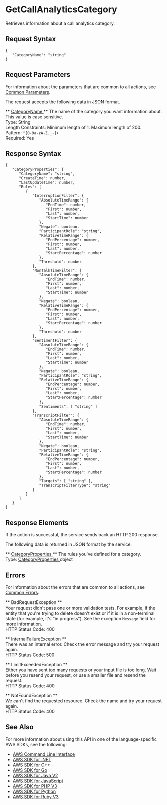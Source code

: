 # GetCallAnalyticsCategory<a name="API_GetCallAnalyticsCategory"></a>

Retrieves information about a call analytics category\.

## Request Syntax<a name="API_GetCallAnalyticsCategory_RequestSyntax"></a>

```
{
   "CategoryName": "string"
}
```

## Request Parameters<a name="API_GetCallAnalyticsCategory_RequestParameters"></a>

For information about the parameters that are common to all actions, see [Common Parameters](CommonParameters.md)\.

The request accepts the following data in JSON format\.

 ** [ CategoryName ](#API_GetCallAnalyticsCategory_RequestSyntax) **   <a name="transcribe-GetCallAnalyticsCategory-request-CategoryName"></a>
The name of the category you want information about\. This value is case sensitive\.  
Type: String  
Length Constraints: Minimum length of 1\. Maximum length of 200\.  
Pattern: `^[0-9a-zA-Z._-]+`   
Required: Yes

## Response Syntax<a name="API_GetCallAnalyticsCategory_ResponseSyntax"></a>

```
{
   "CategoryProperties": { 
      "CategoryName": "string",
      "CreateTime": number,
      "LastUpdateTime": number,
      "Rules": [ 
         { 
            "InterruptionFilter": { 
               "AbsoluteTimeRange": { 
                  "EndTime": number,
                  "First": number,
                  "Last": number,
                  "StartTime": number
               },
               "Negate": boolean,
               "ParticipantRole": "string",
               "RelativeTimeRange": { 
                  "EndPercentage": number,
                  "First": number,
                  "Last": number,
                  "StartPercentage": number
               },
               "Threshold": number
            },
            "NonTalkTimeFilter": { 
               "AbsoluteTimeRange": { 
                  "EndTime": number,
                  "First": number,
                  "Last": number,
                  "StartTime": number
               },
               "Negate": boolean,
               "RelativeTimeRange": { 
                  "EndPercentage": number,
                  "First": number,
                  "Last": number,
                  "StartPercentage": number
               },
               "Threshold": number
            },
            "SentimentFilter": { 
               "AbsoluteTimeRange": { 
                  "EndTime": number,
                  "First": number,
                  "Last": number,
                  "StartTime": number
               },
               "Negate": boolean,
               "ParticipantRole": "string",
               "RelativeTimeRange": { 
                  "EndPercentage": number,
                  "First": number,
                  "Last": number,
                  "StartPercentage": number
               },
               "Sentiments": [ "string" ]
            },
            "TranscriptFilter": { 
               "AbsoluteTimeRange": { 
                  "EndTime": number,
                  "First": number,
                  "Last": number,
                  "StartTime": number
               },
               "Negate": boolean,
               "ParticipantRole": "string",
               "RelativeTimeRange": { 
                  "EndPercentage": number,
                  "First": number,
                  "Last": number,
                  "StartPercentage": number
               },
               "Targets": [ "string" ],
               "TranscriptFilterType": "string"
            }
         }
      ]
   }
}
```

## Response Elements<a name="API_GetCallAnalyticsCategory_ResponseElements"></a>

If the action is successful, the service sends back an HTTP 200 response\.

The following data is returned in JSON format by the service\.

 ** [ CategoryProperties ](#API_GetCallAnalyticsCategory_ResponseSyntax) **   <a name="transcribe-GetCallAnalyticsCategory-response-CategoryProperties"></a>
The rules you've defined for a category\.  
Type: [ CategoryProperties ](API_CategoryProperties.md) object

## Errors<a name="API_GetCallAnalyticsCategory_Errors"></a>

For information about the errors that are common to all actions, see [Common Errors](CommonErrors.md)\.

 ** BadRequestException **   
Your request didn't pass one or more validation tests\. For example, if the entity that you're trying to delete doesn't exist or if it is in a non\-terminal state \(for example, it's "in progress"\)\. See the exception `Message` field for more information\.  
HTTP Status Code: 400

 ** InternalFailureException **   
There was an internal error\. Check the error message and try your request again\.  
HTTP Status Code: 500

 ** LimitExceededException **   
Either you have sent too many requests or your input file is too long\. Wait before you resend your request, or use a smaller file and resend the request\.  
HTTP Status Code: 400

 ** NotFoundException **   
We can't find the requested resource\. Check the name and try your request again\.  
HTTP Status Code: 400

## See Also<a name="API_GetCallAnalyticsCategory_SeeAlso"></a>

For more information about using this API in one of the language\-specific AWS SDKs, see the following:
+  [ AWS Command Line Interface](https://docs.aws.amazon.com/goto/aws-cli/transcribe-2017-10-26/GetCallAnalyticsCategory) 
+  [ AWS SDK for \.NET](https://docs.aws.amazon.com/goto/DotNetSDKV3/transcribe-2017-10-26/GetCallAnalyticsCategory) 
+  [ AWS SDK for C\+\+](https://docs.aws.amazon.com/goto/SdkForCpp/transcribe-2017-10-26/GetCallAnalyticsCategory) 
+  [ AWS SDK for Go](https://docs.aws.amazon.com/goto/SdkForGoV1/transcribe-2017-10-26/GetCallAnalyticsCategory) 
+  [ AWS SDK for Java V2](https://docs.aws.amazon.com/goto/SdkForJavaV2/transcribe-2017-10-26/GetCallAnalyticsCategory) 
+  [ AWS SDK for JavaScript](https://docs.aws.amazon.com/goto/AWSJavaScriptSDK/transcribe-2017-10-26/GetCallAnalyticsCategory) 
+  [ AWS SDK for PHP V3](https://docs.aws.amazon.com/goto/SdkForPHPV3/transcribe-2017-10-26/GetCallAnalyticsCategory) 
+  [ AWS SDK for Python](https://docs.aws.amazon.com/goto/boto3/transcribe-2017-10-26/GetCallAnalyticsCategory) 
+  [ AWS SDK for Ruby V3](https://docs.aws.amazon.com/goto/SdkForRubyV3/transcribe-2017-10-26/GetCallAnalyticsCategory) 